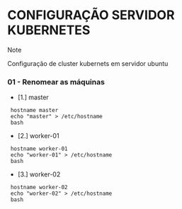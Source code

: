 # CONFIGURAÇÃO SERVIDOR KUBERNETES

> [!NOTE]
> Configuração de cluster kubernets em servidor ubuntu

### 01 - Renomear as máquinas
   
- [1.] master
```
 hostname master
 echo "master" > /etc/hostname
 bash
```
- [2.] worker-01
```
 hostname worker-01
 echo "worker-01" > /etc/hostname
 bash
```
- [3.] worker-02
```
 hostname worker-02
 echo "worker-02" > /etc/hostname
 bash
```
